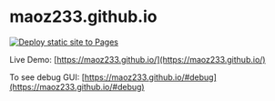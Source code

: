 # maoz233.github.io
[![Deploy static site to Pages](https://github.com/maoz233/maoz233.github.io/actions/workflows/static.yml/badge.svg)](https://github.com/maoz233/maoz233.github.io/actions/workflows/static.yml)

Live Demo:
[https://maoz233.github.io/](https://maoz233.github.io/)

To see debug GUI:
[https://maoz233.github.io/#debug](https://maoz233.github.io/#debug)
